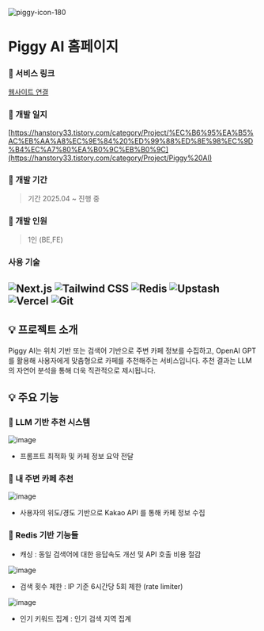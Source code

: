 
![piggy-icon-180](https://github.com/user-attachments/assets/777ce368-4b1c-41d4-a0ab-267bb30a4c06)

# Piggy AI 홈페이지


### 🐷 서비스 링크
[웹사이트 연결](https://piggyai-git-main-daegyuhans-projects.vercel.app/)
### 🐷 개발 일지
[https://hanstory33.tistory.com/category/Project/%EC%B6%95%EA%B5%AC%EB%AA%A8%EC%9E%84%20%ED%99%88%ED%8E%98%EC%9D%B4%EC%A7%80%EA%B0%9C%EB%B0%9C](https://hanstory33.tistory.com/category/Project/Piggy%20AI)
### 🐷 개발 기간
> 기간 2025.04 ~ 진행 중

### 👥 개발 인원
> 1인 (BE,FE)

### 사용 기술
![Next.js](https://img.shields.io/badge/Next.js-black?style=for-the-badge&logo=next.js&logoColor=white)
![Tailwind CSS](https://img.shields.io/badge/Tailwind%20CSS-06B6D4?style=for-the-badge&logo=tailwindcss&logoColor=white)
![Redis](https://img.shields.io/badge/Redis-D82C20?style=for-the-badge&logo=redis&logoColor=white)
![Upstash](https://img.shields.io/badge/Upstash-0F172A?style=for-the-badge&logo=upstash&logoColor=00E599)
![Vercel](https://img.shields.io/badge/Vercel-000000?style=for-the-badge&logo=vercel&logoColor=white)
![Git](https://img.shields.io/badge/Git-F05032?style=for-the-badge&logo=git&logoColor=white)
---

## 💡 프로젝트 소개
Piggy AI는 위치 기반 또는 검색어 기반으로 주변 카페 정보를 수집하고,
OpenAI GPT를 활용해 사용자에게 맞춤형으로 카페를 추천해주는 서비스입니다.
추천 결과는 LLM의 자연어 분석을 통해 더욱 직관적으로 제시됩니다.

## 💡 주요 기능
### 🐷 LLM 기반 추천 시스템

![image](https://github.com/user-attachments/assets/3a74c038-64d5-4cd8-8127-a3789fcbe7d9)


- 프롬프트 최적화 및 카페 정보 요약 전달


### 🐷 내 주변 카페 추천

![image](https://github.com/user-attachments/assets/44d51bb5-20ac-45e7-90de-9db67dd3a74c)

  
- 사용자의 위도/경도 기반으로 Kakao API 를 통해 카페 정보 수집

### 🐷 Redis 기반 기능들

- 캐싱 : 동일 검색어에 대한 응답속도 개선 및 API 호출 비용 절감

![image](https://github.com/user-attachments/assets/9b429cf9-2b15-4c6f-8820-3a67a20c5273)

  
- 검색 횟수 제한 : IP 기준 6시간당 5회 제한 (rate limiter)

![image](https://github.com/user-attachments/assets/409d350a-bb80-407f-a2cc-a9aaca88cdf8)

  
- 인기 키워드 집계 : 인기 검색 지역 집계

